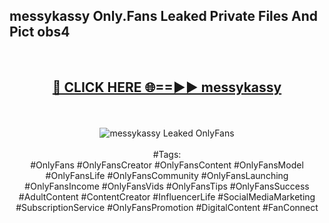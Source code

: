 <h2>messykassy Only.Fans Leaked Private Files And Pict obs4</h2>
<br>
<div align="center">
<h2><a href="https://mediafiles.top/messykassy" rel="nofollow">🔴 CLICK HERE 🌐==►► messykassy</a></h2>
<br>
<br>
<a href="https://mediafiles.top/messykassy" rel="nofollow" data-target="animated-image.originalLink"><img src="https://i.ibb.co.com/WyWwxjT/player-gif2.gif" alt="messykassy Leaked OnlyFans" style="max-width: 100%; display: inline-block;" data-target="animated-image.originalImage"></a>
<br><br>
#Tags:
<br>
#OnlyFans #OnlyFansCreator #OnlyFansContent #OnlyFansModel #OnlyFansLife #OnlyFansCommunity #OnlyFansLaunching #OnlyFansIncome #OnlyFansVids #OnlyFansTips #OnlyFansSuccess #AdultContent #ContentCreator #InfluencerLife #SocialMediaMarketing #SubscriptionService #OnlyFansPromotion #DigitalContent #FanConnect
</div>
<br>